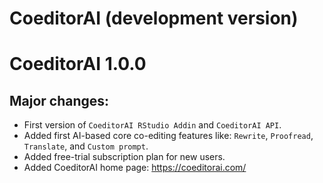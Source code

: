 # CoeditorAI (development version)

# CoeditorAI 1.0.0

## Major changes:

* First version of `CoeditorAI RStudio Addin` and `CoeditorAI API`.
* Added first AI-based core co-editing features like: `Rewrite`, `Proofread`,
`Translate`, and `Custom prompt`.
* Added free-trial subscription plan for new users.
* Added CoeditorAI home page: https://coeditorai.com/
